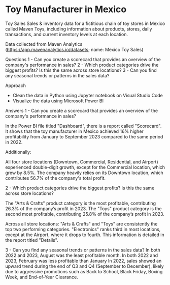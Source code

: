 # Toy Manufacturer in Mexico

Toy Sales
Sales & inventory data for a fictitious chain of toy stores in Mexico called Maven Toys, including information about products, stores, daily transactions, and current inventory levels at each location.

Data collected from Maven Analytics (https://app.mavenanalytics.io/datasets; name: Mexico Toy Sales)

Questions
1 - Can you create a scorecard that provides an overview of the company's performance in sales?
2 - Which product categories drive the biggest profits? Is this the same across store locations?
3 - Can you find any seasonal trends or patterns in the sales data?

Approach
- Clean the data in Python using Jupyter notebook on Visual Studio Code
- Visualize the data using Microsoft Power BI

Answers
1 - Can you create a scorecard that provides an overview of the company's performance in sales?

In the Power BI file titled "Dashboard", there is a report called "Scorecard". It shows that the toy manufacturer in Mexico achieved 16% higher profitability from January to September 2023 compared to the same period in 2022.

Additionally:

All four store locations (Downtown, Commercial, Residential, and Airport) experienced double-digit growth, except for the Commercial location, which grew by 8.5%.
The company heavily relies on its Downtown location, which contributes 56.7% of the company's total profit.


2 - Which product categories drive the biggest profits? Is this the same across store locations?

The "Arts & Crafts" product category is the most profitable, contributing 26.3% of the company’s profit in 2023.
The "Toys" product category is the second most profitable, contributing 25.8% of the company’s profit in 2023.

Across all store locations:
"Arts & Crafts" and "Toys" are consistently the top two performing categories.
"Electronics" ranks third in most locations, except at the Airport, where it drops to fourth.
This information is detailed in the report titled "Details".

3 - Can you find any seasonal trends or patterns in the sales data?
In both 2022 and 2023, August was the least profitable month.
In both 2022 and 2023, February was less profitable than January
In 2022, sales showed an upward trend during the end of Q3 and Q4 (September to December), likely due to aggressive promotions such as Back to School, Black Friday, Boxing Week, and End-of-Year Clearance.



